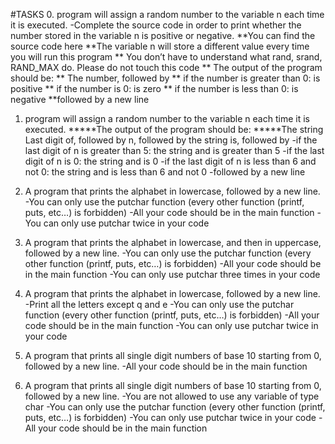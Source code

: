 #TASKS
0. program will assign a random number to the variable n each time it is executed. 
    -Complete the source code in order to print whether the number stored in the variable n is positive or negative.
    **You can find the source code here
    **The variable n will store a different value every time you will run this program
   ** You don’t have to understand what rand, srand, RAND_MAX do. Please do not touch this code
   ** The output of the program should be:
   ** The number, followed by
   ** if the number is greater than 0: is positive
   ** if the number is 0: is zero
   ** if the number is less than 0: is negative
    **followed by a new line

1. program will assign a random number to the variable n each time it is executed.
    *****The output of the program should be:
    *****The string Last digit of, followed by n, followed by the string is, followed by
        -if the last digit of n is greater than 5: the string and is greater than 5
        -if the last digit of n is 0: the string and is 0
        -if the last digit of n is less than 6 and not 0: the string and is less than 6 and not 0
            -followed by a new line


2. A program that prints the alphabet in lowercase, followed by a new line.
-You can only use the putchar function (every other function (printf, puts, etc…) is forbidden)
    -All your code should be in the main function
    -You can only use putchar twice in your code

3. A program that prints the alphabet in lowercase, and then in uppercase, followed by a new line.
-You can only use the putchar function (every other function (printf, puts, etc…) is forbidden)
    -All your code should be in the main function
    -You can only use putchar three times in your code


4. A program that prints the alphabet in lowercase, followed by a new line.
-Print all the letters except q and e
-You can only use the putchar function (every other function (printf, puts, etc…) is forbidden)
    -All your code should be in the main function
    -You can only use putchar twice in your code


5. A program that prints all single digit numbers of base 10 starting from 0, followed by a new line.
-All your code should be in the main function

6. A program that prints all single digit numbers of base 10 starting from 0, followed by a new line.
-You are not allowed to use any variable of type char
-You can only use the putchar function (every other function (printf, puts, etc…) is forbidden)
    -You can only use putchar twice in your code
    -All your code should be in the main function


